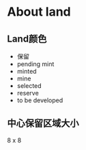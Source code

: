 # About land



## Land颜色

* 保留
* pending mint
* minted
* mine
* selected
* reserve
* to be developed



## 中心保留区域大小

8 x 8

